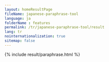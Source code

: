 ```yaml
---
layout: homeResultPage
fileName: japanese-paraphrase-tool
language: ja
folderName : features
permalink: /tr/japanese-paraphrase-tool/result
lang: tr
nointernationalization: true
sitemap: false
---
```

{% include result/paraphrase.html %}

<script src="/js/result/paraprashing.js" data-foldername="{{page.folderName}}" data-lang="{{page.lang}}"></script>